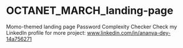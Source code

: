 # OCTANET_MARCH_landing-page
Momo-themed landing page
Password Complexity Checker Check my LinkedIn profile for more project: www.linkedin.com/in/ananya-dey-14a756271

